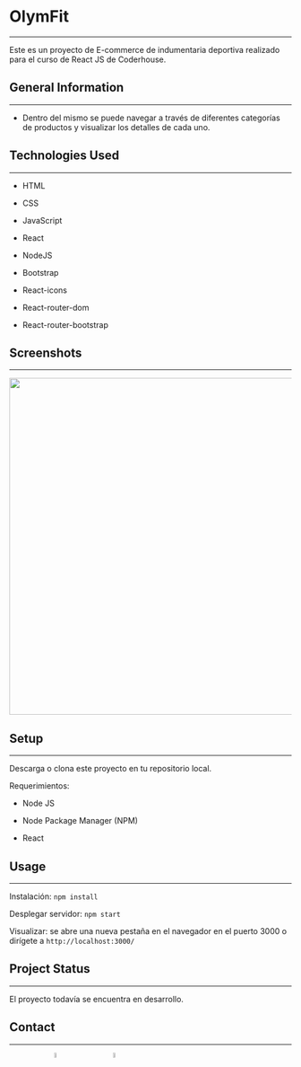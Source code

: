 <h1>OlymFit</h1>
<hr><p>Este es un proyecto de E-commerce de indumentaria deportiva realizado para el curso de React JS de Coderhouse.</p><h2>General Information</h2>
<hr><ul>
<li>Dentro del mismo se puede navegar a través de diferentes categorías de productos y visualizar los detalles de cada uno.</li>
</ul><h2>Technologies Used</h2>
<hr><ul>
<li>HTML</li>
</ul><ul>
<li>CSS</li>
</ul><ul>
<li>JavaScript</li>
</ul><ul>
<li>React</li>
</ul><ul>
<li>NodeJS</li>
</ul><ul>
<li>Bootstrap</li>
</ul><ul>
<li>React-icons</li>
</ul><ul>
<li>React-router-dom</li>
</ul><ul>
<li>React-router-bootstrap</li>
</ul><h2>Screenshots</h2>
<hr><img src="https://media.giphy.com/media/BseAG422Z6y91oif9P/giphy.gif" width=600><h2>Setup</h2>
<hr><p>Descarga o clona este proyecto en tu repositorio local.</p>
<p>Requerimientos:</p>
<ul>
<li>
<p>Node JS</p>
</li>
<li>
<p>Node Package Manager (NPM)</p>
</li>
<li>
<p>React</p>
</li>
</ul><h2>Usage</h2>
<hr><p>Instalación: <code>npm install</code></p>
<p>Desplegar servidor: <code>npm start</code></p>
<p>Visualizar: se abre una nueva pestaña en el navegador en el puerto 3000 o dirígete a <code>http://localhost:3000/</code></p><h2>Project Status</h2>
<hr><p>El proyecto todavía se encuentra en desarrollo.</p><h2>Contact</h2>
<hr><p><span style="margin-right: 80px;"></span><a href="https://www.linkedin.com/in/ignacio-kruchowski/"><img target="_blank" src="https://cdn.jsdelivr.net/gh/devicons/devicon/icons/linkedin/linkedin-original.svg" style="width: 5%;"></a><span style="margin-right: 80px;"></span><a href="https://github.com/N-A-C-H-O"><img target="_blank" src="https://cdn.jsdelivr.net/gh/devicons/devicon/icons/github/github-original.svg" style="width: 5%;"></a></p>
